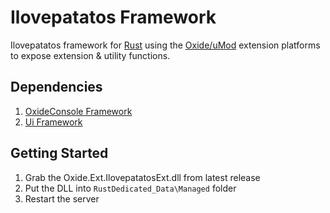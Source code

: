 # Ilovepatatos Framework
Ilovepatatos framework for [Rust](https://store.steampowered.com/app/252490/Rust/) using the [Oxide/uMod](https://umod.org) extension platforms to expose extension & utility functions.

## Dependencies
1. [OxideConsole Framework](https://github.com/ilovepatatos-rust/console-extension)
2. [Ui Framework](https://github.com/dassjosh/Rust.UIFramework)

## Getting Started
1. Grab the Oxide.Ext.IlovepatatosExt.dll from latest release
2. Put the DLL into `RustDedicated_Data\Managed` folder
3. Restart the server
